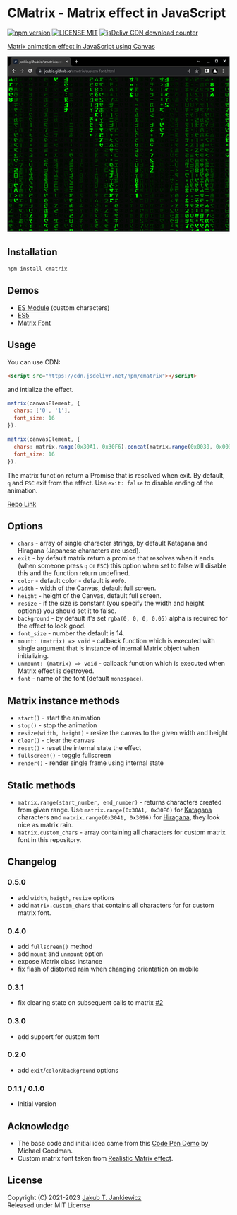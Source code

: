 # CMatrix - Matrix effect in JavaScript

[![npm version](https://img.shields.io/badge/npm-0.5.0-blue.svg)](https://www.npmjs.com/package/cmatrix)
[![LICENSE MIT](https://img.shields.io/badge/license-MIT-blue.svg)](https://github.com/jcubic/cmatrix/blob/master/LICENSE)
[![jsDelivr CDN download counter](https://data.jsdelivr.com/v1/package/npm/cmatrix/badge)](https://www.jsdelivr.com/package/npm/cmatrix)

[Matrix animation effect in JavaScript using Canvas](https://jcubic.github.io/cmatrix/)


![Screenshot of a browser window with Matrix rain effect, green letters that look like Japanese on black background](https://github.com/jcubic/cmatrix/blob/master/assets/screenshot.png?raw=true)

## Installation

```
npm install cmatrix
```

## Demos
* [ES Module](https://jcubic.github.io/cmatrix/demo.mjs.html) (custom characters)
* [ES5](https://jcubic.github.io/cmatrix/demo.html)
* [Matrix Font](https://jcubic.github.io/cmatrix/custom-font.html)

## Usage

You can use CDN:

```html
<script src="https://cdn.jsdelivr.net/npm/cmatrix"></script>
```

and intialize the effect.

```javascript
matrix(canvasElement, {
  chars: ['0', '1'],
  font_size: 16
}).
```

```javascript
matrix(canvasElement, {
  chars: matrix.range(0x30A1, 0x30F6).concat(matrix.range(0x0030, 0x0039)),
  font_size: 16
}).
```

The matrix function return a Promise that is resolved when exit.
By default, `q` and `ESC` exit from the effect. Use `exit: false` to disable ending of the animation.

[Repo Link](https://github.com/jcubic/cmatrix)

## Options
* `chars` - array of single character strings, by default Katagana and Hiragana (Japanese characters are used).
* `exit` - by default matrix return a promise that resolves when it ends (when someone press `q` or `ESC`)
           this option when set to false will disable this and the function return undefined.
* `color` - default color - default is `#0f0`.
* `width` - width of the Canvas, default full screen.
* `height` - height of the Canvas, default full screen.
* `resize` - if the size is constant (you specify the width and height options) you should set it to false.
* `background` - by default it's set `rgba(0, 0, 0, 0.05)` alpha is required for the effect to look good.
* `font_size` - number the default is 14.
* `mount: (matrix) => void` - callback function which is executed with single argument that is instance of internal Matrix object when initializing.
* `unmount: (matrix) => void` - callback function which is executed when Matrix effect is destroyed.
* `font` - name of the font (default `monospace`).

## Matrix instance methods
* `start()` - start the animation
* `stop()` - stop the animation
* `resize(width, height)` - resize the canvas to the given width and height
* `clear()` - clear the canvas
* `reset()` - reset the internal state the effect
* `fullscreen()` - toggle fullscreen
* `render()` - render single frame using internal state

## Static methods
* `matrix.range(start_number, end_number)` - returns characters created from given range. Use `matrix.range(0x30A1, 0x30F6)` for [Katagana](https://en.wikipedia.org/wiki/Katakana) characters and `matrix.range(0x3041, 0x3096)` for [Hiragana](https://en.wikipedia.org/wiki/Hiragana), they look nice as matrix rain.
* `matrix.custom_chars` - array containing all characters for custom matrix font in this repository.

## Changelog
### 0.5.0
* add `width`, `heigth`, `resize` options
* add `matrix.custom_chars` that contains all characters for for custom matrix font.

### 0.4.0
* add `fullscreen()` method
* add `mount` and `unmount` option
* expose Matrix class instance
* fix flash of distorted rain when changing orientation on mobile

### 0.3.1
* fix clearing state on subsequent calls to matrix [#2](https://github.com/jcubic/cmatrix/issues/2)

### 0.3.0
* add support for custom font

### 0.2.0
* add `exit`/`color`/`background` options

### 0.1.1 / 0.1.0
* Initial version

## Acknowledge
* The base code and initial idea came from this [Code Pen Demo](https://codepen.io/goodmanmr1/pen/jpPeRR) by Michael Goodman.
* Custom matrix font taken from [Realistic Matrix effect](https://github.com/Rezmason/matrix).

## License
Copyright (C) 2021-2023 [Jakub T. Jankiewicz](https://jcubic.pl/me)<br/>
Released under MIT License
